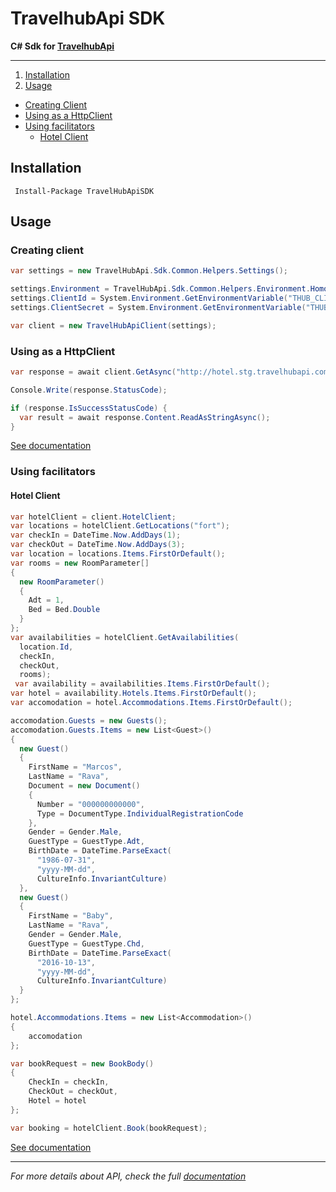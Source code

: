 # TravelhubApi SDK

**C# Sdk for [TravelhubApi](http://www.travelhubapi.com.br/)**


---

1. [Installation](#installation)
2. [Usage](#usage)
  - [Creating Client](#creating-client)
  - [Using as a HttpClient](#using-as-a-httpclient)
  - [Using facilitators](#using-facilitators)
    - [Hotel Client](#hotel-client)

## Installation

```
 Install-Package TravelHubApiSDK
```


## Usage

### Creating client

```cs
var settings = new TravelHubApi.Sdk.Common.Helpers.Settings();

settings.Environment = TravelHubApi.Sdk.Common.Helpers.Environment.Homolog;
settings.ClientId = System.Environment.GetEnvironmentVariable("THUB_CLIENT_ID");
settings.ClientSecret = System.Environment.GetEnvironmentVariable("THUB_CLIENT_SECRET");

var client = new TravelHubApiClient(settings);
```

### Using as a HttpClient

```cs
var response = await client.GetAsync("http://hotel.stg.travelhubapi.com.br/v1/locations/sao");

Console.Write(response.StatusCode);

if (response.IsSuccessStatusCode) {
  var result = await response.Content.ReadAsStringAsync();
}

```
[See documentation](client/README.md)

### Using facilitators

#### Hotel Client

```cs
var hotelClient = client.HotelClient;
var locations = hotelClient.GetLocations("fort");
var checkIn = DateTime.Now.AddDays(1);
var checkOut = DateTime.Now.AddDays(3);
var location = locations.Items.FirstOrDefault();
var rooms = new RoomParameter[]
{
  new RoomParameter()
  {
    Adt = 1,
    Bed = Bed.Double
  }
};
var availabilities = hotelClient.GetAvailabilities(
  location.Id,
  checkIn,
  checkOut,
  rooms);
 var availability = availabilities.Items.FirstOrDefault();
var hotel = availability.Hotels.Items.FirstOrDefault();
var accomodation = hotel.Accommodations.Items.FirstOrDefault();

accomodation.Guests = new Guests();
accomodation.Guests.Items = new List<Guest>()
{
  new Guest()
  {
    FirstName = "Marcos",
    LastName = "Rava",
    Document = new Document()
    {
      Number = "000000000000",
      Type = DocumentType.IndividualRegistrationCode
    },
    Gender = Gender.Male,
    GuestType = GuestType.Adt,
    BirthDate = DateTime.ParseExact(
      "1986-07-31",
      "yyyy-MM-dd",
      CultureInfo.InvariantCulture)
  },
  new Guest()
  {
    FirstName = "Baby",
    LastName = "Rava",
    Gender = Gender.Male,
    GuestType = GuestType.Chd,
    BirthDate = DateTime.ParseExact(
      "2016-10-13",
      "yyyy-MM-dd",
      CultureInfo.InvariantCulture)
  }
};

hotel.Accommodations.Items = new List<Accommodation>()
{
    accomodation
};

var bookRequest = new BookBody()
{
    CheckIn = checkIn,
    CheckOut = checkOut,
    Hotel = hotel
};

var booking = hotelClient.Book(bookRequest);
```

[See documentation](hotel/README.md)

---

*For more details about API, check the full [documentation](http://dev.travelhubapi.com.br/)*
